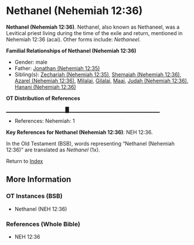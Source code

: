 # Nethanel (Nehemiah 12:36)
**Nethanel (Nehemiah 12:36)**. 
Nethanel, also known as Nethaneel, was a Levitical priest living during the time of the exile and return, mentioned in Nehemiah 12:36 (acai). 
Other forms include: 
*Nethaneel*. 




**Familial Relationships of Nethanel (Nehemiah 12:36)**


* Gender: male
* Father: [Jonathan (Nehemiah 12:35)](Jonathan.12.md)
* Sibling(s): [Zechariah (Nehemiah 12:35)](Zechariah.28.md), [Shemaiah (Nehemiah 12:36)](Shemaiah.22.md), [Azarel (Nehemiah 12:36)](Azarel.5.md), [Milalai](Milalai.md), [Gilalai](Gilalai.md), [Maai](Maai.md), [Judah (Nehemiah 12:36)](Judah.8.md), [Hanani (Nehemiah 12:36)](Hanani.5.md)


**OT Distribution of References**

▁▁▁▁▁▁▁▁▁▁▁▁▁▁▁█▁▁▁▁▁▁▁▁▁▁▁▁▁▁▁▁▁▁▁▁▁▁▁
* References: Nehemiah: 1



**Key References for Nethanel (Nehemiah 12:36)**: 
NEH 12:36. 


In the Old Testament (BSB), words representing “Nethanel (Nehemiah 12:36)” are translated as 
*Nethanel* (1x). 




Return to [Index](00-Index.md)

## More Information

### OT Instances (BSB)

* Nethanel (NEH 12:36)



### References (Whole Bible)

* NEH 12:36



